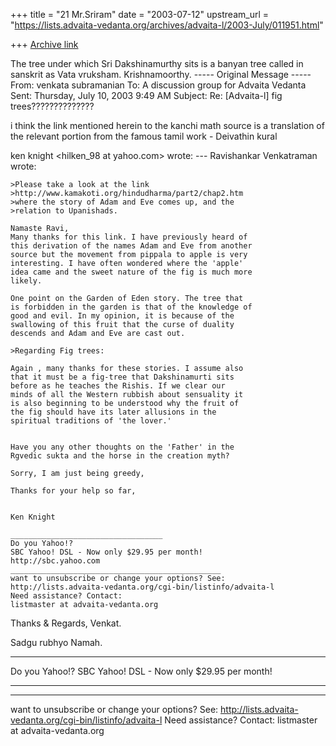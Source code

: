 +++
title = "21 Mr.Sriram"
date = "2003-07-12"
upstream_url = "https://lists.advaita-vedanta.org/archives/advaita-l/2003-July/011951.html"

+++
[Archive link](https://lists.advaita-vedanta.org/archives/advaita-l/2003-July/011951.html)

The tree under which Sri Dakshinamurthy sits is a banyan tree called in sanskrit as Vata vruksham.
Krishnamoorthy.
  ----- Original Message ----- 
  From: venkata subramanian 
  To: A discussion group for Advaita Vedanta 
  Sent: Thursday, July 10, 2003 9:49 AM
  Subject: Re: [Advaita-l] fig trees??????????????


  i think the link mentioned herein to the kanchi math source is a translation of the relevant portion from the famous tamil work - Deivathin kural

  ken knight <hilken_98 at yahoo.com> wrote: 
    --- Ravishankar Venkatraman 
    wrote:


    >Please take a look at the link
    >http://www.kamakoti.org/hindudharma/part2/chap2.htm
    >where the story of Adam and Eve comes up, and the
    >relation to Upanishads. 

    Namaste Ravi,
    Many thanks for this link. I have previously heard of
    this derivation of the names Adam and Eve from another
    source but the movement from pippala to apple is very
    interesting. I have often wondered where the 'apple'
    idea came and the sweet nature of the fig is much more
    likely.

    One point on the Garden of Eden story. The tree that
    is forbidden in the garden is that of the knowledge of
    good and evil. In my opinion, it is because of the
    swallowing of this fruit that the curse of duality
    descends and Adam and Eve are cast out.

    >Regarding Fig trees:

    Again , many thanks for these stories. I assume also
    that it must be a fig-tree that Dakshinamurti sits
    before as he teaches the Rishis. If we clear our
    minds of all the Western rubbish about sensuality it
    is also beginning to be understood why the fruit of
    the fig should have its later allusions in the
    spiritual traditions of 'the lover.'


    Have you any other thoughts on the 'Father' in the
    Rgvedic sukta and the horse in the creation myth?

    Sorry, I am just being greedy,

    Thanks for your help so far,


    Ken Knight

    __________________________________
    Do you Yahoo!?
    SBC Yahoo! DSL - Now only $29.95 per month!
    http://sbc.yahoo.com
    _______________________________________________
    want to unsubscribe or change your options? See:
    http://lists.advaita-vedanta.org/cgi-bin/listinfo/advaita-l
    Need assistance? Contact:
    listmaster at advaita-vedanta.org

  Thanks & Regards,
  Venkat.

  Sadgu rubhyo Namah.


------------------------------------------------------------------------------
  Do you Yahoo!?
  SBC Yahoo! DSL - Now only $29.95 per month!


------------------------------------------------------------------------------


  _______________________________________________
  want to unsubscribe or change your options? See:
  http://lists.advaita-vedanta.org/cgi-bin/listinfo/advaita-l
  Need assistance? Contact:
  listmaster at advaita-vedanta.org

